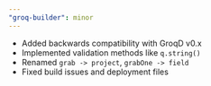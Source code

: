 ```yaml
---
"groq-builder": minor
---
```


- Added backwards compatibility with GroqD v0.x
- Implemented validation methods like `q.string()`
- Renamed `grab -> project`, `grabOne -> field`
- Fixed build issues and deployment files

